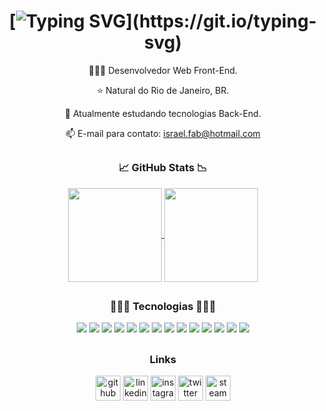 <div align="center">

# [![Typing SVG](https://readme-typing-svg.herokuapp.com?color=%23F1F070&size=26&center=true&vCenter=true&lines=Ol%C3%A1!+%F0%9F%91%8B%F0%9F%8F%BB+Meu+nome+%C3%A9+Israel!)](https://git.io/typing-svg)

👨🏻‍💻 Desenvolvedor Web Front-End.

⭐ Natural do Rio de Janeiro, BR.

🌱 Atualmente estudando tecnologias Back-End.

📫 E-mail para contato: israel.fab@hotmail.com

##

### 📈 **GitHub Stats** 📉

<a href="https://github.com/anuraghazra/github-readme-stats">
  <img align="center" height=150 src="https://github-readme-stats.vercel.app/api?username=israelnazareth&show_icons=true&theme=github_dark&hide_border=true&title_color=F1F070&icon_color=C0BF5A" />
</a>

<a href="https://github.com/anuraghazra/github-readme-stats">
  <img align="center" height=150 src="https://github-readme-stats.vercel.app/api/top-langs/?username=israelnazareth&theme=github_dark&layout=compact&hide_border=true&title_color=F1F070" />
</a>

##

### 👨🏻‍💻 **Tecnologias** 👩🏻‍💻

<div>
  <!--hmtl5--><img src="https://shields.io/badge/_-HTML-0D1117?logo=html5&style=for-the-badge&logoColor=F1F070&logoHeight=40">
  <!--css3--><img src="https://shields.io/badge/_-CSS-0D1117?logo=css3&style=for-the-badge&logoColor=F1F070">
  <!--js--><img src="https://shields.io/badge/_-JavaScript-0D1117?logo=javascript&style=for-the-badge&logoColor=F1F070">
  <!--react--><img src="https://shields.io/badge/_-REACT-0D1117?logo=react&style=for-the-badge&logoColor=F1F070">
  <!--redux--><img src="https://shields.io/badge/_-REDUX-0D1117?logo=redux&style=for-the-badge&logoColor=F1F070">
  <!--bootstrap--><img src="https://shields.io/badge/_-BOOTSTRAP-0D1117?logo=bootstrap&style=for-the-badge&logoColor=F1F070">
  <!--npm--><img src="https://shields.io/badge/_-npm-0D1117?logo=npm&style=for-the-badge&logoColor=F1F070">
  <!--jest--><img src="https://shields.io/badge/_-jest-0D1117?logo=jest&style=for-the-badge&logoColor=F1F070">
  <!--git--><img src="https://shields.io/badge/_-git-0D1117?logo=git&style=for-the-badge&logoColor=F1F070">
  <!--linux--><img src="https://shields.io/badge/_-linux-0D1117?logo=linux&style=for-the-badge&logoColor=F1F070">
  <!--docker--><img src="https://shields.io/badge/_-docker-0D1117?logo=docker&style=for-the-badge&logoColor=F1F070">
  <!--nodejs--><img src="https://shields.io/badge/_-nodejs-0D1117?logo=nodedotjs&style=for-the-badge&logoColor=F1F070">
  <!--nodemon--><img src="https://shields.io/badge/_-nodemon-0D1117?logo=nodemon&style=for-the-badge&logoColor=F1F070">
  <!--mysql--><img src="https://shields.io/badge/_-mysql-0D1117?logo=mysql&style=for-the-badge&logoColor=F1F070">
</div>

##

### Links

[<img src='https://cdn.jsdelivr.net/npm/simple-icons@3.0.1/icons/github.svg' alt='github' height='40'>](https://github.com/israelnazareth)
[<img src='https://cdn.jsdelivr.net/npm/simple-icons@3.0.1/icons/linkedin.svg' alt='linkedin' height='40'>](https://www.linkedin.com/in/israelnazareth/)
[<img src='https://cdn.jsdelivr.net/npm/simple-icons@3.0.1/icons/instagram.svg' alt='instagram' height='40'>](https://www.instagram.com/rael.22/)
[<img src='https://cdn.jsdelivr.net/npm/simple-icons@3.0.1/icons/twitter.svg' alt='twitter' height='40'>](https://twitter.com/raeeel)
[<img src='https://cdn.jsdelivr.net/npm/simple-icons@3.0.1/icons/steam.svg' alt='steam' height='40'>](https://steamcommunity.com/id/raeeel/)

</div>
